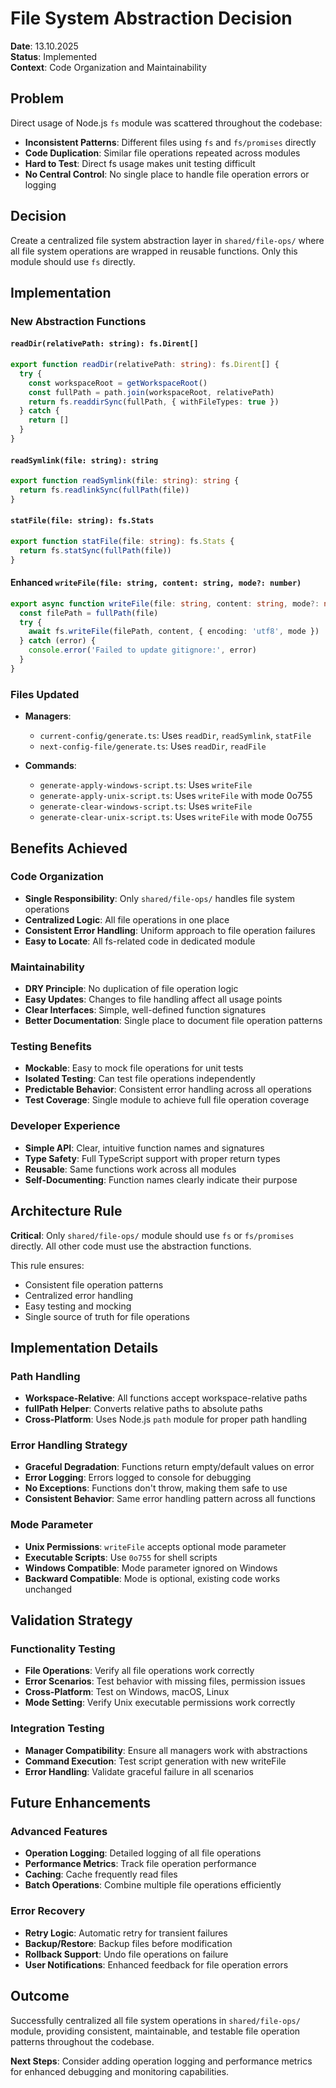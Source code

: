# File System Abstraction Decision

**Date**: 13.10.2025  
**Status**: Implemented  
**Context**: Code Organization and Maintainability

## Problem

Direct usage of Node.js `fs` module was scattered throughout the codebase:

- **Inconsistent Patterns**: Different files using `fs` and `fs/promises` directly
- **Code Duplication**: Similar file operations repeated across modules
- **Hard to Test**: Direct fs usage makes unit testing difficult
- **No Central Control**: No single place to handle file operation errors or logging

## Decision

Create a centralized file system abstraction layer in `shared/file-ops/` where all file system operations are wrapped in reusable functions. Only this module should use `fs` directly.

## Implementation

### New Abstraction Functions

#### `readDir(relativePath: string): fs.Dirent[]`
```typescript
export function readDir(relativePath: string): fs.Dirent[] {
  try {
    const workspaceRoot = getWorkspaceRoot()
    const fullPath = path.join(workspaceRoot, relativePath)
    return fs.readdirSync(fullPath, { withFileTypes: true })
  } catch {
    return []
  }
}
```

#### `readSymlink(file: string): string`
```typescript
export function readSymlink(file: string): string {
  return fs.readlinkSync(fullPath(file))
}
```

#### `statFile(file: string): fs.Stats`
```typescript
export function statFile(file: string): fs.Stats {
  return fs.statSync(fullPath(file))
}
```

#### Enhanced `writeFile(file: string, content: string, mode?: number)`
```typescript
export async function writeFile(file: string, content: string, mode?: number) {
  const filePath = fullPath(file)
  try {
    await fs.writeFile(filePath, content, { encoding: 'utf8', mode })
  } catch (error) {
    console.error('Failed to update gitignore:', error)
  }
}
```

### Files Updated

- **Managers**:
  - `current-config/generate.ts`: Uses `readDir`, `readSymlink`, `statFile`
  - `next-config-file/generate.ts`: Uses `readDir`, `readFile`

- **Commands**:
  - `generate-apply-windows-script.ts`: Uses `writeFile`
  - `generate-apply-unix-script.ts`: Uses `writeFile` with mode 0o755
  - `generate-clear-windows-script.ts`: Uses `writeFile`
  - `generate-clear-unix-script.ts`: Uses `writeFile` with mode 0o755

## Benefits Achieved

### Code Organization

- **Single Responsibility**: Only `shared/file-ops/` handles file system operations
- **Centralized Logic**: All file operations in one place
- **Consistent Error Handling**: Uniform approach to file operation failures
- **Easy to Locate**: All fs-related code in dedicated module

### Maintainability

- **DRY Principle**: No duplication of file operation logic
- **Easy Updates**: Changes to file handling affect all usage points
- **Clear Interfaces**: Simple, well-defined function signatures
- **Better Documentation**: Single place to document file operation patterns

### Testing Benefits

- **Mockable**: Easy to mock file operations for unit tests
- **Isolated Testing**: Can test file operations independently
- **Predictable Behavior**: Consistent error handling across all operations
- **Test Coverage**: Single module to achieve full file operation coverage

### Developer Experience

- **Simple API**: Clear, intuitive function names and signatures
- **Type Safety**: Full TypeScript support with proper return types
- **Reusable**: Same functions work across all modules
- **Self-Documenting**: Function names clearly indicate their purpose

## Architecture Rule

**Critical**: Only `shared/file-ops/` module should use `fs` or `fs/promises` directly. All other code must use the abstraction functions.

This rule ensures:
- Consistent file operation patterns
- Centralized error handling
- Easy testing and mocking
- Single source of truth for file operations

## Implementation Details

### Path Handling

- **Workspace-Relative**: All functions accept workspace-relative paths
- **fullPath Helper**: Converts relative paths to absolute paths
- **Cross-Platform**: Uses Node.js `path` module for proper path handling

### Error Handling Strategy

- **Graceful Degradation**: Functions return empty/default values on error
- **Error Logging**: Errors logged to console for debugging
- **No Exceptions**: Functions don't throw, making them safe to use
- **Consistent Behavior**: Same error handling pattern across all functions

### Mode Parameter

- **Unix Permissions**: `writeFile` accepts optional mode parameter
- **Executable Scripts**: Use `0o755` for shell scripts
- **Windows Compatible**: Mode parameter ignored on Windows
- **Backward Compatible**: Mode is optional, existing code works unchanged

## Validation Strategy

### Functionality Testing

- **File Operations**: Verify all file operations work correctly
- **Error Scenarios**: Test behavior with missing files, permission issues
- **Cross-Platform**: Test on Windows, macOS, Linux
- **Mode Setting**: Verify Unix executable permissions work correctly

### Integration Testing

- **Manager Compatibility**: Ensure all managers work with abstractions
- **Command Execution**: Test script generation with new writeFile
- **Error Handling**: Validate graceful failure in all scenarios

## Future Enhancements

### Advanced Features

- **Operation Logging**: Detailed logging of all file operations
- **Performance Metrics**: Track file operation performance
- **Caching**: Cache frequently read files
- **Batch Operations**: Combine multiple file operations efficiently

### Error Recovery

- **Retry Logic**: Automatic retry for transient failures
- **Backup/Restore**: Backup files before modification
- **Rollback Support**: Undo file operations on failure
- **User Notifications**: Enhanced feedback for file operation errors

## Outcome

Successfully centralized all file system operations in `shared/file-ops/` module, providing consistent, maintainable, and testable file operation patterns throughout the codebase.

**Next Steps**: Consider adding operation logging and performance metrics for enhanced debugging and monitoring capabilities.
